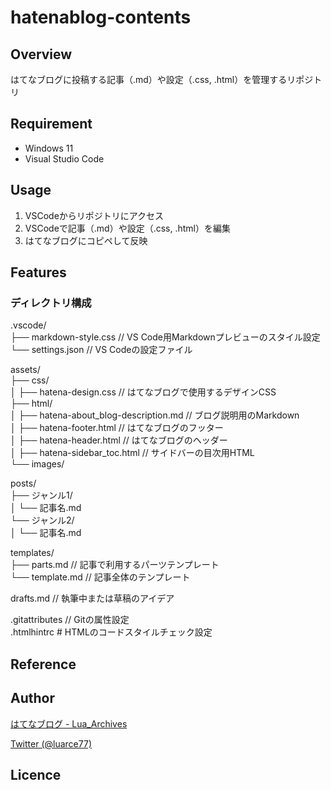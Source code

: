 # hatenablog-contents

## Overview
はてなブログに投稿する記事（.md）や設定（.css, .html）を管理するリポジトリ

## Requirement
- Windows 11
- Visual Studio Code

## Usage
1. VSCodeからリポジトリにアクセス
2. VSCodeで記事（.md）や設定（.css, .html）を編集
3. はてなブログにコピペして反映

## Features
### ディレクトリ構成
.vscode/  
├── markdown-style.css  // VS Code用Markdownプレビューのスタイル設定  
└── settings.json   // VS Codeの設定ファイル  


assets/  
├── css/  
│   ├── hatena-design.css      // はてなブログで使用するデザインCSS  
├── html/  
│   ├── hatena-about_blog-description.md // ブログ説明用のMarkdown  
│   ├── hatena-footer.html               // はてなブログのフッター  
│   ├── hatena-header.html               // はてなブログのヘッダー  
│   ├── hatena-sidebar_toc.html          // サイドバーの目次用HTML  
└── images/  


posts/  
├── ジャンル1/  
│   └── 記事名.md  
└── ジャンル2/  
│   └── 記事名.md  

templates/  
├── parts.md    // 記事で利用するパーツテンプレート  
└── template.md // 記事全体のテンプレート  

drafts.md  // 執筆中または草稿のアイデア  

.gitattributes  // Gitの属性設定  
.htmlhintrc # HTMLのコードスタイルチェック設定  
## Reference

## Author

[はてなブログ - Lua_Archives](https://luarce.hatenablog.com/archive)

[Twitter (@luarce77)](https://twitter.com/luarce77)

## Licence

